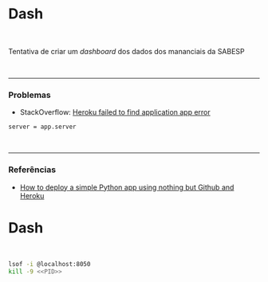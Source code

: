# Dash

<br>

Tentativa de criar um *dashboard* dos dados dos mananciais da SABESP

<br>

----

### Problemas

- StackOverflow: [Heroku failed to find application app error](https://stackoverflow.com/questions/60195575/heroku-failed-to-find-application-app-error)

```
server = app.server
```

<br>

----

### Referências

- [How to deploy a simple Python app using nothing but Github and Heroku](https://medium.com/@austinlasseter/how-to-deploy-a-simple-plotly-dash-app-to-heroku-622a2216eb73)


# Dash

<br>




```bash
lsof -i @localhost:8050
kill -9 <<PID>>
```